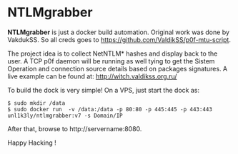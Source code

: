 # NTLMgrabber

**NTLMgrabber** is just a docker build automation. Original work was done by VakdukSS. So all creds goes to https://github.com/ValdikSS/p0f-mtu-script.

The project idea is to collect NetNTLM* hashes and display back to the user. A TCP p0f daemon will be running as well tying to get the Sistem Operation and connection source details based on packages signatures. A live example can be found at: http://witch.valdikss.org.ru/

To build the dock is very simple! On a VPS, just start the dock as:

 ```
 $ sudo mkdir /data
 $ sudo docker run  -v /data:/data -p 80:80 -p 445:445 -p 443:443  unl1k3ly/ntlmgrabber:v7 -s Domain/IP
 ```
 
After that, browse to http://servername:8080.

Happy Hacking !

